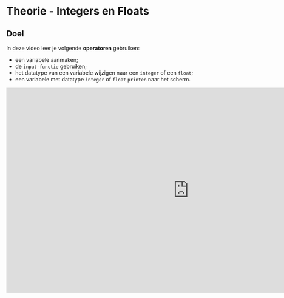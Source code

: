 # Theorie - Integers en Floats


## Doel

In deze video leer je volgende **operatoren** gebruiken:
* een variabele aanmaken;
* de `input-functie` gebruiken; 
* het datatype van een variabele wijzigen naar een `integer` of een `float`; 
* een variabele met datatype `integer` of `float` `printen` naar het scherm. 

<div class ="dodona-centered-group">
<iframe width="960" height="540" src="https://www.youtube.com/embed/064E8MzXsaU" title="Python in de Klas - Datatypes" frameborder="0" allow="accelerometer; autoplay; clipboard-write; encrypted-media; gyroscope; picture-in-picture; web-share" allowfullscreen></iframe>
</div>
